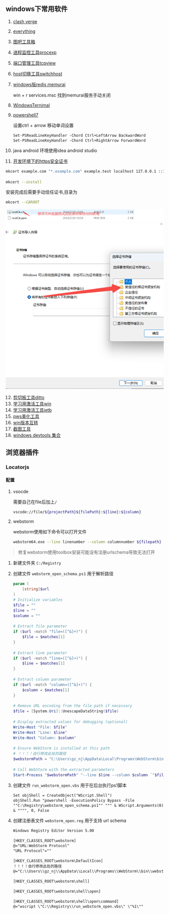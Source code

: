 ## windows下常用软件

1. [clash verge](https://clash-verge-rev.github.io/)
2. [everything](https://www.voidtools.com/zh-cn/downloads/)
3. [图吧工具箱](https://www.tbtool.cn/)
4. [进程监控工具procexp](https://learn.microsoft.com/en-us/sysinternals/downloads/process-explorer)
5. [端口管理工具tcpview](https://learn.microsoft.com/en-us/sysinternals/downloads/tcpview)
6. [host切换工具switchhost](https://switchhosts.vercel.app/zh)
7. [windows版redis memurai](https://www.memurai.com/get-memurai)
    
    win + r services.msc 找到memurai服务手动关闭
8. [WindowsTernimal](https://github.com/microsoft/terminal)
9. [powershell7](https://learn.microsoft.com/en-us/powershell/scripting/install/installing-powershell-on-windows?view=powershell-7.4&viewFallbackFrom=powershell-7&WT.mc_id=THOMASMAURER-blog-thmaure)

    设置ctrl + arrow 移动单词设置 
    ```
    Set-PSReadLineKeyHandler -Chord Ctrl+LeftArrow BackwardWord
    Set-PSReadLineKeyHandler -Chord Ctrl+RightArrow ForwardWord
    ```
10. java android 环境使用idea android studio
11. [开发环境下的https安全证书](https://github.com/FiloSottile/mkcert)
```bash
mkcert example.com "*.example.com" example.test localhost 127.0.0.1 ::1

mkcert --install
```
安装完成后需要手动信任证书,目录为
```bash
mkcert --CAROOT
```
![alt text](image.png)
![alt text](image-1.png)

12. [剪切板工具ditto](https://ditto-cp.sourceforge.io/)
13. [学习用激活工具win](https://github.com/zbezj/HEU_KMS_Activator/releases/download/42.0.4/HEU_KMS_Activator_v42.0.4.rar)
14. [学习用激活工具jetb](https://github.com/njzzzz/Jetbrains-Help)
15. [pws美化工具](https://starship.rs/zh-CN/guide/)
16. [win版本互转](https://github.com/TGSAN/CMWTAT_Digital_Edition/releases)
17. [截图工具](https://www.snipaste.com/)
18. [windows devtools 集合](https://learn.microsoft.com/en-us/windows/dev-environment/)


## 浏览器插件

### Locatorjs

#### 配置

1. vsocde

    需要自己在file后加上`/`

    ```bash
    vscode://file/${projectPath}${filePath}:${line}:${column}
    ```
2. webstorm

    webstorm使用如下命令可以打开文件

    ```bash
    webstorm64.exe --line linenumber --column columnnumber ${filepath}
    ```

> 修复webstorm使用toolbox安装可能没有注册urlschema导致无法打开

1. 新建文件夹 `C:/Registry`

2. 创建文件 `webstorm_open_schema.ps1` 用于解析路径

    ```ps1
    param (
        [string]$url
    )
    # Initialize variables
    $file = ""
    $line = ""
    $column = ""

    # Extract file parameter
    if ($url -match "file=([^&]+)") {
        $file = $matches[1]
    }

    # Extract line parameter
    if ($url -match "line=([^&]+)") {
        $line = $matches[1]
    }

    # Extract column parameter
    if ($url -match "column=([^&]+)") {
        $column = $matches[1]
    }

    # Remove URL encoding from the file path if necessary
    $file = [System.Uri]::UnescapeDataString($file)

    # Display extracted values for debugging (optional)
    Write-Host "File: $file"
    Write-Host "Line: $line"
    Write-Host "Column: $column"

    # Ensure WebStorm is installed at this path
    # ！！！！自行修改此处的路径
    $webstormPath = "C:\Users\gz_nj\AppData\Local\Programs\WebStorm\bin\webstorm64.exe"

    # Call WebStorm with the extracted parameters
    Start-Process "$webstormPath" "--line $line --column $column `"$file`""

    ```

3. 创建文件 `run_webstorm_open.vbs` 用于在后台执行ps1脚本

    ```vbs
    Set objShell = CreateObject("WScript.Shell")
    objShell.Run "powershell -ExecutionPolicy Bypass -File ""C:\Registry\webstorm_open_schema.ps1"" """ & WScript.Arguments(0) & """", 0, False
    ```

4. 创建注册表文件 `webstorm_open.reg` 用于支持 url schema

    ```reg
    Windows Registry Editor Version 5.00

    [HKEY_CLASSES_ROOT\webstorm]
    @="URL:WebStorm Protocol"
    "URL Protocol"=""

    [HKEY_CLASSES_ROOT\webstorm\DefaultIcon]
    ！！！！自行修改此处的路径
    @="C:\\Users\\gz_nj\\AppData\\Local\\Programs\\WebStorm\\bin\\webstorm64.exe,1"

    [HKEY_CLASSES_ROOT\webstorm\shell]

    [HKEY_CLASSES_ROOT\webstorm\shell\open]

    [HKEY_CLASSES_ROOT\webstorm\shell\open\command]
    @="wscript \"C:\\Registry\\run_webstorm_open.vbs\" \"%1\""

    ```
